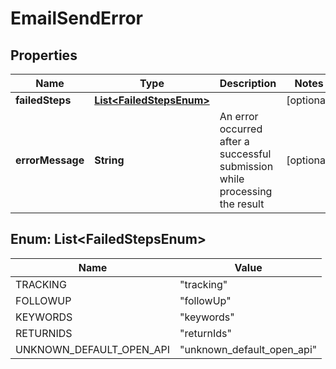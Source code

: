 

# EmailSendError


## Properties

| Name | Type | Description | Notes |
|------------ | ------------- | ------------- | -------------|
|**failedSteps** | [**List&lt;FailedStepsEnum&gt;**](#List&lt;FailedStepsEnum&gt;) |  |  [optional] |
|**errorMessage** | **String** | An error occurred after a successful submission while processing the result |  [optional] |



## Enum: List&lt;FailedStepsEnum&gt;

| Name | Value |
|---- | -----|
| TRACKING | &quot;tracking&quot; |
| FOLLOWUP | &quot;followUp&quot; |
| KEYWORDS | &quot;keywords&quot; |
| RETURNIDS | &quot;returnIds&quot; |
| UNKNOWN_DEFAULT_OPEN_API | &quot;unknown_default_open_api&quot; |



